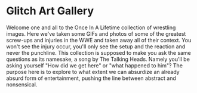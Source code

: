 # Glitch Art Gallery

Welcome one and all to the Once In A Lifetime collection of wrestling images. Here we've taken some GIFs and photos of some of the greatest screw-ups and injuries in the WWE and taken away all of their context. You won't see the injury occur, you'll only see the setup and the reaction and never the punchline. This collection is supposed to make you ask the same questions as its namesake, a song by The Talking Heads. Namely you'll be asking yourself "How did we get here" or "what happened to him"? The purpose here is to explore to what extent we can absurdize an already absurd form of entertainment, pushing the line between abstract and nonsensical.
